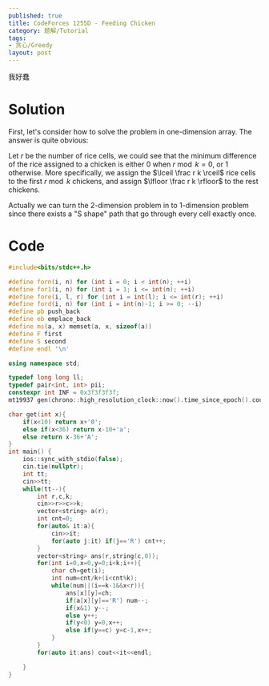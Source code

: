 ```yaml
---
published: true
title: CodeForces 1255D - Feeding Chicken
category: 题解/Tutorial
tags:
- 贪心/Greedy
layout: post
---
```

我好蠢
<!-- more -->

# Solution

First, let's consider how to solve the problem in one-dimension array. The answer is quite obvious:

Let $r$ be the number of rice cells, we could see that the minimum difference of the rice assigned to a chicken is either $0$ when $r\bmod k=0$, or $1$ otherwise. More specifically, we assign the $\lceil \frac r k \rceil$ rice cells to the first $r\bmod k$ chickens, and assign $\lfloor \frac r k \rfloor$ to the rest chickens.

Actually we can turn the 2-dimension problem in to 1-dimension problem since there exists a "S shape" path that go through every cell exactly once.

# Code

```cpp
#include<bits/stdc++.h>

#define forn(i, n) for (int i = 0; i < int(n); ++i)
#define for1(i, n) for (int i = 1; i <= int(n); ++i)
#define fore(i, l, r) for (int i = int(l); i <= int(r); ++i)
#define ford(i, n) for (int i = int(n)-1; i >= 0; --i)
#define pb push_back
#define eb emplace_back
#define ms(a, x) memset(a, x, sizeof(a))
#define F first
#define S second
#define endl '\n'

using namespace std;

typedef long long ll;
typedef pair<int, int> pii;
constexpr int INF = 0x3f3f3f3f;
mt19937 gen(chrono::high_resolution_clock::now().time_since_epoch().count());

char get(int x){
    if(x<10) return x+'0';
    else if(x<36) return x-10+'a';
    else return x-36+'A';
}
int main() {
    ios::sync_with_stdio(false);
    cin.tie(nullptr);
    int tt;
    cin>>tt;
    while(tt--){
        int r,c,k;
        cin>>r>>c>>k;
        vector<string> a(r);
        int cnt=0;
        for(auto& it:a){
            cin>>it;
            for(auto j:it) if(j=='R') cnt++;
        }
        vector<string> ans(r,string(c,0));
        for(int i=0,x=0,y=0;i<k;i++){
            char ch=get(i);
            int num=cnt/k+(i<cnt%k);
            while(num||(i==k-1&&x<r)){
                ans[x][y]=ch;
                if(a[x][y]=='R') num--;
                if(x&1) y--;
                else y++;
                if(y<0) y=0,x++;
                else if(y==c) y=c-1,x++;
            }
        }
        for(auto it:ans) cout<<it<<endl;

    }
}
```
